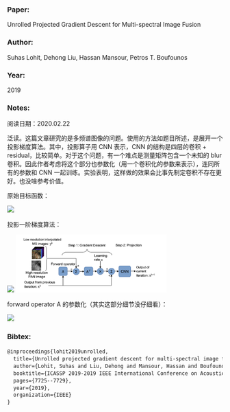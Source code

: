 ### Paper:

Unrolled Projected Gradient Descent for Multi-spectral Image Fusion

### Author:

Suhas Lohit, Dehong Liu, Hassan Mansour, Petros T. Boufounos

### Year:

2019

### Notes:

阅读日期：2020.02.22

泛读。这篇文章研究的是多频谱图像的问题。使用的方法如题目所述，是展开一个投影梯度算法。其中，投影算子用 CNN 表示，CNN 的结构是四层的卷积 + residual，比较简单。对于这个问题，有一个难点是测量矩阵包含一个未知的 blur 卷积。因此作者考虑将这个部分也参数化（用一个卷积化的参数来表示），连同所有的参数和 CNN 一起训练。实验表明，这样做的效果会比事先制定卷积不存在更好。也没啥参考价值。

原始目标函数：

<img src="http://latex.codecogs.com/svg.latex? \mathbf{x}^{*}=\operatorname{argmin} \frac{1}{2}\|\mathbf{y}-\mathbf{A} \mathbf{x}\|_{2}^{2} \text { s.t. } \mathbf{x} \in \mathcal{C}" border="0"/>

投影一阶梯度算法：

<img src="http://latex.codecogs.com/svg.latex? \begin{array}{l}{\mathbf{w}^{k+1}=\mathbf{x}^{k}+\alpha \mathbf{A}^{T}\left(\mathbf{y}-\mathbf{A} \mathbf{x}^{k}\right)} \\ {\mathbf{x}^{k+1}=\Pi_{C}\left(\mathbf{w}^{k+1}\right)}\end{array}" border="0"/>

<img src="https://raw.githubusercontent.com/Theodore-PKU/pictures/master/20200222143202.png" width="70%"/>

forward operator A 的参数化（其实这部分细节没仔细看）：

<img src="http://latex.codecogs.com/svg.latex? \begin{aligned} \mathbf{K}_{\mathbf{A}}=\mathbf{K}_{\mathbf{B}}+\mathbf{K}_{\mathbf{I}}, \text { s.t. } & \sum_{i=1}^{S} \sum_{j=1}^{S} \mathbf{K}_{\mathbf{A}}(i, j)=1 \\ & \mathbf{K}_{\mathbf{A}}(i, j) \geq 0, \forall i, j \in\{1, \ldots, S\} \end{aligned}" border="0"/>

### Bibtex:

```latex
@inproceedings{lohit2019unrolled,
  title={Unrolled projected gradient descent for multi-spectral image fusion},
  author={Lohit, Suhas and Liu, Dehong and Mansour, Hassan and Boufounos, Petros T},
  booktitle={ICASSP 2019-2019 IEEE International Conference on Acoustics, Speech and Signal Processing (ICASSP)},
  pages={7725--7729},
  year={2019},
  organization={IEEE}
}
```

